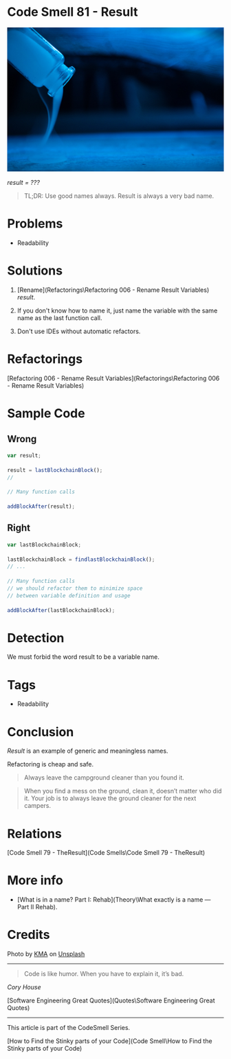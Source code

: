 # Code Smell 81 - Result

![Code Smell 81 - Result](kma-r-5ytz5i00A-unsplash.jpg)

*result = ???*

> TL;DR: Use good names always. Result is always a very bad name.

# Problems

- Readability

# Solutions

1. [Rename](Refactorings\Refactoring 006 - Rename Result Variables) *result*.

2. If you don't know how to name it, just name the variable with the same name as the last function call.

3. Don't use IDEs without automatic refactors.

# Refactorings

[Refactoring 006 - Rename Result Variables](Refactorings\Refactoring 006 - Rename Result Variables)

# Sample Code

## Wrong

[Gist Url]: # (https://gist.github.com/mcsee/9d1f20a108047109bf229baf1c4c9976)
```javascript
var result;

result = lastBlockchainBlock();
//

// Many function calls

addBlockAfter(result);
```

## Right

[Gist Url]: # (https://gist.github.com/mcsee/75488df759013fcc4f3381b1006b7f82)
```javascript
var lastBlockchainBlock;

lastBlockchainBlock = findlastBlockchainBlock();
// ...

// Many function calls 
// we should refactor them to minimize space
// between variable definition and usage

addBlockAfter(lastBlockchainBlock);
```

# Detection

We must forbid the word result to be a variable name. 

# Tags

- Readability

# Conclusion

*Result* is an example of generic and meaningless names. 

Refactoring is cheap and safe.

> Always leave the campground cleaner than you found it.

> When you find a mess on the ground, clean it, doesn’t matter who did it. Your job is to always leave the ground cleaner for the next campers.

# Relations

[Code Smell 79 - TheResult](Code Smells\Code Smell 79 - TheResult)

# More info

- [What is in a name? Part I: Rehab](Theory\What exactly is a name — Part II Rehab).

# Credits

Photo by [KMA](https://unsplash.com/@kmaimg) on [Unsplash](https://unsplash.com/s/photos/magician)
  
* * *

> Code is like humor. When you have to explain it, it’s bad.

_Cory House_
 
[Software Engineering Great Quotes](Quotes\Software Engineering Great Quotes)

* * *

This article is part of the CodeSmell Series.

[How to Find the Stinky parts of your Code](Code Smell\How to Find the Stinky parts of your Code)